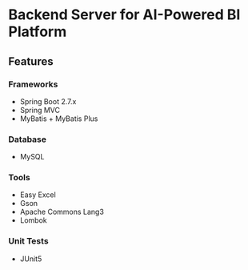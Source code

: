 # Backend Server for AI-Powered BI Platform

## Features

### Frameworks

- Spring Boot 2.7.x
- Spring MVC
- MyBatis + MyBatis Plus 

### Database

- MySQL 

### Tools

- Easy Excel 
- Gson 
- Apache Commons Lang3 
- Lombok 


### Unit Tests

- JUnit5
